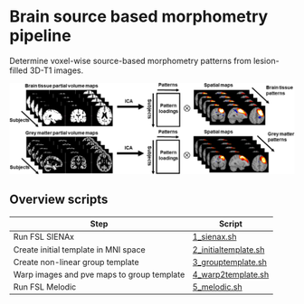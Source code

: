 # Brain source based morphometry pipeline
Determine voxel-wise source-based morphometry patterns from lesion-filled 3D-T1 images.   

![Alt text](images/SBM_methods.png?raw=true "Title")

## Overview scripts

Step | Script
------------- | -------------
Run FSL SIENAx | [1_sienax.sh](1_sienax.sh)
Create initial template in MNI space  | [2_initialtemplate.sh](2_initialtemplate.sh)
Create non-linear group template |  [3_grouptemplate.sh](3_grouptemplate.sh)
Warp images and pve maps to group template |  [4_warp2template.sh](4_warp2template.sh)
Run FSL Melodic | [5_melodic.sh](5_melodic.sh)

